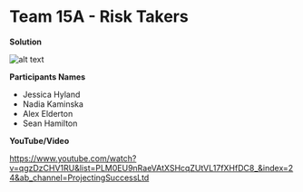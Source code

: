 # Team 15A - Risk Takers
**Solution**



![alt text](?raw=true)

**Participants Names**

- Jessica Hyland
- Nadia Kaminska
- Alex Elderton
- Sean Hamilton

**YouTube/Video**

https://www.youtube.com/watch?v=qgzDzCHV1RU&list=PLM0EU9nRaeVAtXSHcqZUtVL17fXHfDC8_&index=24&ab_channel=ProjectingSuccessLtd
